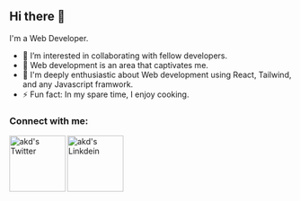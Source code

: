 ## Hi there 👋
I'm a Web Developer.

- 👯 I’m interested in collaborating with fellow developers.
- 🔭 Web development is an area that captivates me.
- 🥅 I'm deeply enthusiastic about Web development using React, Tailwind, and any Javascript framwork.
- ⚡ Fun fact: In my spare time, I enjoy cooking.

### Connect with me:
<a href="https://x.com/dammysaina">
  <img align="left" alt="akd's Twitter" width="100px" src="https://img.shields.io/badge/Twitter-1DA1F2?style=for-the-badge&logo=Twitter&logoColor=white" />
</a>
<a href="https://www.linkedin.com/in/damilolaadediran/">
  <img align="left" alt="akd's Linkdein" width="100px" src="https://img.shields.io/badge/Linkedin-0A66C2?style=for-the-badge&logo=Linkedin&logoColor=white" />
<br><br>

<!--
**Dammysaina/dammysaina** is a ✨ _special_ ✨ repository because its `README.md` (this file) appears on your GitHub profile.

Here are some ideas to get you started:

- 🔭 I’m currently working on ...
- 🌱 I’m currently learning ...
- 👯 I’m looking to collaborate on ...
- 🤔 I’m looking for help with ...
- 💬 Ask me about ...
- 📫 How to reach me: ...
- 😄 Pronouns: ...
- ⚡ Fun fact: ...
-->
